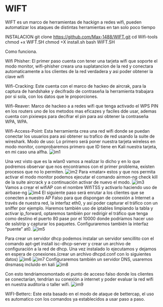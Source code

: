 # WIFT
WIFT  es un marco de  herramientas  de hackign a redes wifi, pueden automatizar los ataques de distintas herramientas en tan solo poco tiempo 

INSTALACION
git clone https://github.com/Max-1488/WIFT.git
cd Wifi-tools
chmod +x WIFT.SH
chmod +X install.sh
bash WIFT.SH

Como funciona.

Wifi Phisher: El primer paso cuenta con tener una tarjeta wifi que soporte el modo monitor, wifi-phisher creara una suplatancion de la red y conectara automaticamente a los clientes de la red verdadera y asi poder obtener la clave wifi 

Wifi-Cracking: Este cuenta con el marco de hackeo de aircrak, para la captura de handshake y decifrado de contraseña la herramienta trabajara por si sola, con los datos que le proporciones.

Wifi-Reaver: Marco de hackeo a a redes wifi que tenga activado el WPS PIN en los routers uno de los metodos mas eficazes y faciles dde usar, ademas cuenta con pixiewps para decifrar el pin para asi obtener la contraseña WPA, WPA.

Wifi-Access-Point: Esta herramienta crea una red wifi donde se puedan conectar los usuarios para asi obtener su trafico de red usando la suite de wireshark.
Modo de uso:
Lo primero será poner nuestra tarjeta wireless en modo monitor, comprobaremos primero que ID tiene en Kali nuestra tarjeta, en mi caso una alfha.
![im1](https://user-images.githubusercontent.com/64449711/97355477-92918400-185c-11eb-8a69-3afd0b2a705a.jpg)

Una vez visto que es la wlan0 vamos a realizar lo dicho y en lo que podremos observar que nos encontramos con el primer problema, existen procesos que no lo permiten.
![im2](https://user-images.githubusercontent.com/64449711/97357023-c1105e80-185e-11eb-8483-1b7f5db55647.jpg)
Para «matar» estos y que nos permita activar el modo monitor podemos ejecutar el comando airmon-ng check kill de la suite aircrack  y a continuación activar de nuevo el modo.
![im3](https://user-images.githubusercontent.com/64449711/97357027-c2418b80-185e-11eb-8cc8-0e7b269dc02d.jpg)
Vamos a crear el wifiAP con el nombre WifiTSS y activarlo haciendo uso de airbase-ng
![im4](https://user-images.githubusercontent.com/64449711/97357031-c40b4f00-185e-11eb-8659-9073a3a55f1b.jpg)
El siguiente paso será enrutar a los clientes que se conecten a nuestro AP Falso para que dispongan de conexión a Internet a través de nuestra red, la interfaz eth0, y así poder capturar el tráfico con un sniffer por ejemplo. Haremos también uso de iptables limpiando la tabla y activar ip_forward, optaremos también por redirigir el tráfico que tenga como destino el puerto 80 pase por el 10000 donde podríamos hacer uso de sslstrip y capturar los paquetes. Configuraremos también la interfaz “puente” at0.
![im5](https://user-images.githubusercontent.com/64449711/97357036-c53c7c00-185e-11eb-92b3-203332ce36ef.jpg)

Para crear un servidor dhcp podemos instalar un servidor sencillito con el comando  apt-get install isc-dhcp-server y crear un archivo de configuración a la red de dhcp. Una vez instalado lo ejecutamos y dejamos en espera de conexiones.(crear un archivo dhcpd.conf con lo siguientes datos)
![im6](https://user-images.githubusercontent.com/64449711/97357039-c66da900-185e-11eb-9c6e-d4e62e39dde7.jpg)
![im7](https://user-images.githubusercontent.com/64449711/97357047-c9689980-185e-11eb-82f7-dbf6e5ecf3cf.jpg)
Configuraremos también un servidor DNS, usaremos dnsmasq incluido en kali
![im8](https://user-images.githubusercontent.com/64449711/97357054-cbcaf380-185e-11eb-9bc1-95299629f8be.jpg)

Con esto tendriamosmontado el punto de acceso falso donde los clientes se conectarían, tendrían su conexión a internet y poder evaluar la red wifi en nuestra auditoria o taller wifi.
![im9](https://user-images.githubusercontent.com/64449711/97357058-cd94b700-185e-11eb-9f80-c7ba904d125c.jpg)

WIFI-Betterc: Este esta basado en el modo de ataque de bettercap, el uso es automatico con los comandos ya establecidos a usar paso a paso.


